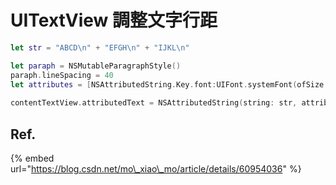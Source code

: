 # UITextView 調整文字行距

```swift
let str = "ABCD\n" + "EFGH\n" + "IJKL\n"

let paraph = NSMutableParagraphStyle()
paraph.lineSpacing = 40
let attributes = [NSAttributedString.Key.font:UIFont.systemFont(ofSize: 15), NSAttributedString.Key.paragraphStyle: paraph]
            
contentTextView.attributedText = NSAttributedString(string: str, attributes: attributes)
```

## Ref.

{% embed url="https://blog.csdn.net/mo\_xiao\_mo/article/details/60954036" %}



